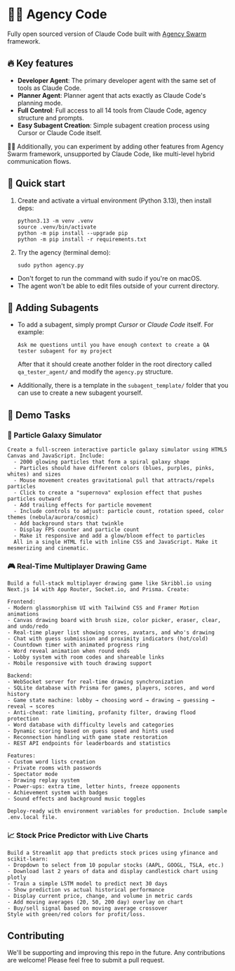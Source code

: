 # 👨‍💻 Agency Code

Fully open sourced version of Claude Code built with [Agency Swarm](https://agency-swarm.ai/welcome/overview) framework.

## 🔥 Key features

- **Developer Agent**: The primary developer agent with the same set of tools as Claude Code.
- **Planner Agent**: Planner agent that acts exactly as Claude Code's planning mode.
- **Full Control**: Full access to all 14 tools from Claude Code, agency structure and prompts.
- **Easy Subagent Creation**: Simple subagent creation process using Cursor or Claude Code itself.

👨‍💻 Additionally, you can experiment by adding other features from Agency Swarm framework, unsupported by Claude Code, like multi-level hybrid communication flows.

## 🚀 Quick start

1. Create and activate a virtual environment (Python 3.13), then install deps:

   ```
   python3.13 -m venv .venv
   source .venv/bin/activate
   python -m pip install --upgrade pip
   python -m pip install -r requirements.txt
   ```

2. Try the agency (terminal demo):

   ```
   sudo python agency.py
   ```

- Don't forget to run the command with sudo if you're on macOS.
- The agent won't be able to edit files outside of your current directory.

## 🔧 Adding Subagents

- To add a subagent, simply prompt _Cursor_ or _Claude Code_ itself. For example:

  ```
  Ask me questions until you have enough context to create a QA tester subagent for my project
  ```

  After that it should create another folder in the root directory called `qa_tester_agent/` and modify the `agency.py` structure.

- Additionally, there is a template in the `subagent_template/` folder that you can use to create a new subagent yourself.

## 📝 Demo Tasks

### 🌌 Particle Galaxy Simulator

```
Create a full-screen interactive particle galaxy simulator using HTML5 Canvas and JavaScript. Include:
  - 2000 glowing particles that form a spiral galaxy shape
  - Particles should have different colors (blues, purples, pinks, whites) and sizes
  - Mouse movement creates gravitational pull that attracts/repels particles
  - Click to create a "supernova" explosion effect that pushes particles outward
  - Add trailing effects for particle movement
  - Include controls to adjust: particle count, rotation speed, color themes (nebula/aurora/cosmic)
  - Add background stars that twinkle
  - Display FPS counter and particle count
  - Make it responsive and add a glow/bloom effect to particles
  All in a single HTML file with inline CSS and JavaScript. Make it mesmerizing and cinematic.
```

### 🎮 Real-Time Multiplayer Drawing Game

```
Build a full-stack multiplayer drawing game like Skribbl.io using Next.js 14 with App Router, Socket.io, and Prisma. Create:

Frontend:
- Modern glassmorphism UI with Tailwind CSS and Framer Motion animations
- Canvas drawing board with brush size, color picker, eraser, clear, and undo/redo
- Real-time player list showing scores, avatars, and who's drawing
- Chat with guess submission and proximity indicators (hot/cold)
- Countdown timer with animated progress ring
- Word reveal animation when round ends
- Lobby system with room codes and shareable links
- Mobile responsive with touch drawing support

Backend:
- WebSocket server for real-time drawing synchronization
- SQLite database with Prisma for games, players, scores, and word history
- Game state machine: lobby → choosing word → drawing → guessing → reveal → scores
- Anti-cheat: rate limiting, profanity filter, drawing flood protection
- Word database with difficulty levels and categories
- Dynamic scoring based on guess speed and hints used
- Reconnection handling with game state restoration
- REST API endpoints for leaderboards and statistics

Features:
- Custom word lists creation
- Private rooms with passwords
- Spectator mode
- Drawing replay system
- Power-ups: extra time, letter hints, freeze opponents
- Achievement system with badges
- Sound effects and background music toggles

Deploy-ready with environment variables for production. Include sample .env.local file.
```

### 📈 Stock Price Predictor with Live Charts

```
Build a Streamlit app that predicts stock prices using yfinance and scikit-learn:
- Dropdown to select from 10 popular stocks (AAPL, GOOGL, TSLA, etc.)
- Download last 2 years of data and display candlestick chart using plotly
- Train a simple LSTM model to predict next 30 days
- Show prediction vs actual historical performance
- Display current price, change, and volume in metric cards
- Add moving averages (20, 50, 200 day) overlay on chart
- Buy/sell signal based on moving average crossover
Style with green/red colors for profit/loss.
```

## Contributing

We'll be supporting and improving this repo in the future. Any contributions are welcome! Please feel free to submit a pull request.
